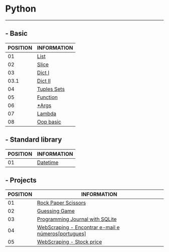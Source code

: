 # Python 
--------------------------------------------------------------------------------

##   - Basic 

POSITION  |INFORMATION 
--------- | ------
01        |<a href="https://github.com/ddenerson/py.basic/blob/master/basic/01_list.py">List<a/>
02        |<a href="https://github.com/ddenerson/py.basic/blob/master/basic/02_slice.py">Slice<a/>
03        |<a href="https://github.com/ddenerson/py.basic/blob/master/basic/03.a_dict.py">Dict I <a/>
03.1      |<a href="https://github.com/ddenerson/py.basic/blob/master/basic/03.b_dict_ex.py">Dict II<a/>
04        |<a href="https://github.com/ddenerson/py.basic/blob/master/basic/04_tuples_sets.py">Tuples Sets<a/>
05        |<a href="https://github.com/ddenerson/py.basic/blob/master/basic/05_function.py">Function</a>
06        |<a href="https://github.com/ddenerson/py.basic/blob/master/basic/06_*args.py">*Args<a/>
07        |<a href="https://github.com/ddenerson/py.basic/blob/master/basic/07_lambda.py">Lambda<a/>
08        |<a href="https://github.com/ddenerson/py.basic/blob/master/basic/08_Oop.ipynb">Oop basic <a/>
 
##  -   Standard library

POSITION  | INFORMATION
--------- | ------
 01       | <a href="https://github.com/ddenerson/py.basic/blob/master/%20Standard%20library/datetime_.py">Datetime<a/>

##  - Projects 

POSITION  | INFORMATION
--------- | ------
01        | <a href="https://github.com/ddenerson/py.basic/blob/master/projects/01_rock_paper_scissors.py">Rock Paper Scissors<a/>
02        | <a href="https://github.com/ddenerson/py.basic/blob/master/projects/02_guessing_game.py">Guessing Game<a/>
03        | <a href="https://github.com/ddenerson/py.basic/blob/master/projects/03_App">Programming Journal with SQLite<a/>
04        |  <a href="https://github.com/ddenerson/py.basic/tree/master/WebScraping">  WebScraping - Encontrar e-mail e números[portugues]<a/>
05        | <a href="https://github.com/ddenerson/py.basic/tree/master/WebScraping/02-%20Stock%20price%20"> WebScraping - Stock price<a/>

